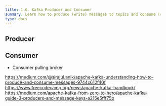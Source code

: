 ```yaml
---
title: 1.6. Kafka Producer and Consumer
summary: Learn how to produce (write) messages to topics and consume (read) them effectively.
type: docs
---
```


## Producer

## Consumer

- Consumer pulling broker

https://medium.com/@sirajul.anik/apache-kafka-understanding-how-to-produce-and-consume-messages-9744c612f40f
https://www.freecodecamp.org/news/apache-kafka-handbook/
https://medium.com/apache-kafka-from-zero-to-hero/apache-kafka-guide-3-producers-and-message-keys-a215e5fff75b